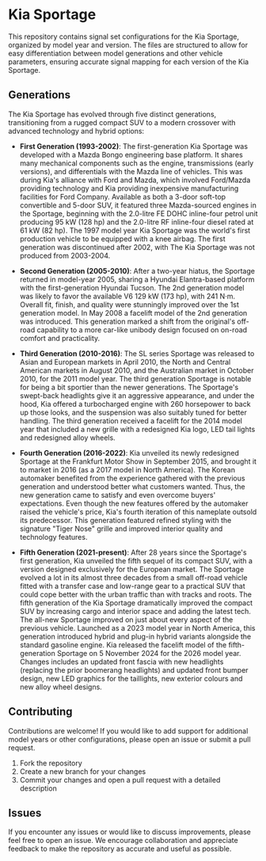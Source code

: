 # Kia Sportage

This repository contains signal set configurations for the Kia Sportage, organized by model year and version. The files are structured to allow for easy differentiation between model generations and other vehicle parameters, ensuring accurate signal mapping for each version of the Kia Sportage.

## Generations

The Kia Sportage has evolved through five distinct generations, transitioning from a rugged compact SUV to a modern crossover with advanced technology and hybrid options:

- **First Generation (1993-2002)**: The first-generation Kia Sportage was developed with a Mazda Bongo engineering base platform. It shares many mechanical components such as the engine, transmissions (early versions), and differentials with the Mazda line of vehicles. This was during Kia's alliance with Ford and Mazda, which involved Ford/Mazda providing technology and Kia providing inexpensive manufacturing facilities for Ford Company. Available as both a 3-door soft-top convertible and 5-door SUV, it featured three Mazda-sourced engines in the Sportage, beginning with the 2.0-litre FE DOHC inline-four petrol unit producing 95 kW (128 hp) and the 2.0-litre RF inline-four diesel rated at 61 kW (82 hp). The 1997 model year Kia Sportage was the world's first production vehicle to be equipped with a knee airbag. The first generation was discontinued after 2002, with The Kia Sportage was not produced from 2003-2004.

- **Second Generation (2005-2010)**: After a two-year hiatus, the Sportage returned in model-year 2005, sharing a Hyundai Elantra-based platform with the first-generation Hyundai Tucson. The 2nd generation model was likely to favor the available V6 129 kW (173 hp), with 241 N·m. Overall fit, finish, and quality were stunningly improved over the 1st generation model. In May 2008 a facelift model of the 2nd generation was introduced. This generation marked a shift from the original's off-road capability to a more car-like unibody design focused on on-road comfort and practicality.

- **Third Generation (2010-2016)**: The SL series Sportage was released to Asian and European markets in April 2010, the North and Central American markets in August 2010, and the Australian market in October 2010, for the 2011 model year. The third generation Sportage is notable for being a bit sportier than the newer generations. The Sportage's swept-back headlights give it an aggressive appearance, and under the hood, Kia offered a turbocharged engine with 260 horsepower to back up those looks, and the suspension was also suitably tuned for better handling. The third generation received a facelift for the 2014 model year that included a new grille with a redesigned Kia logo, LED tail lights and redesigned alloy wheels.

- **Fourth Generation (2016-2022)**: Kia unveiled its newly redesigned Sportage at the Frankfurt Motor Show in September 2015, and brought it to market in 2016 (as a 2017 model in North America). The Korean automaker benefited from the experience gathered with the previous generation and understood better what customers wanted. Thus, the new generation came to satisfy and even overcome buyers' expectations. Even though the new features offered by the automaker raised the vehicle's price, Kia's fourth iteration of this nameplate outsold its predecessor. This generation featured refined styling with the signature "Tiger Nose" grille and improved interior quality and technology features.

- **Fifth Generation (2021-present)**: After 28 years since the Sportage's first generation, Kia unveiled the fifth sequel of its compact SUV, with a version designed exclusively for the European market. The Sportage evolved a lot in its almost three decades from a small off-road vehicle fitted with a transfer case and low-range gear to a practical SUV that could cope better with the urban traffic than with tracks and roots. The fifth generation of the Kia Sportage dramatically improved the compact SUV by increasing cargo and interior space and adding the latest tech. The all-new Sportage improved on just about every aspect of the previous vehicle. Launched as a 2023 model year in North America, this generation introduced hybrid and plug-in hybrid variants alongside the standard gasoline engine. Kia released the facelift model of the fifth-generation Sportage on 5 November 2024 for the 2026 model year. Changes includes an updated front fascia with new headlights (replacing the prior boomerang headlights) and updated front bumper design, new LED graphics for the taillights, new exterior colours and new alloy wheel designs.

## Contributing

Contributions are welcome! If you would like to add support for additional model years or other configurations, please open an issue or submit a pull request.

1. Fork the repository
2. Create a new branch for your changes
3. Commit your changes and open a pull request with a detailed description

## Issues

If you encounter any issues or would like to discuss improvements, please feel free to open an issue. We encourage collaboration and appreciate feedback to make the repository as accurate and useful as possible.
